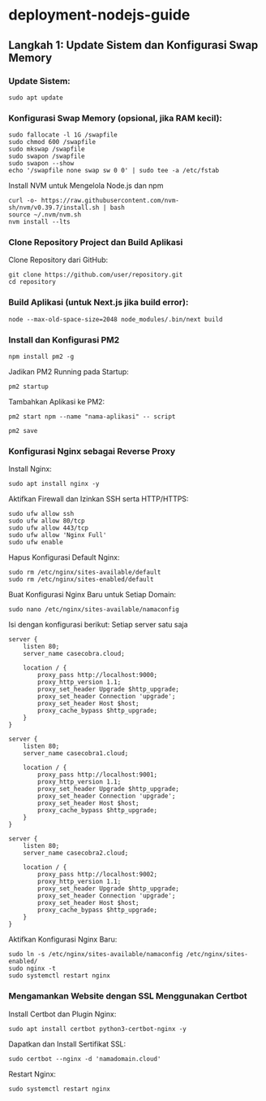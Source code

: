 # deployment-nodejs-guide

## Langkah 1: Update Sistem dan Konfigurasi Swap Memory
### Update Sistem:
```
sudo apt update
```

### Konfigurasi Swap Memory (opsional, jika RAM kecil):
```
sudo fallocate -l 1G /swapfile
sudo chmod 600 /swapfile
sudo mkswap /swapfile
sudo swapon /swapfile
sudo swapon --show
echo '/swapfile none swap sw 0 0' | sudo tee -a /etc/fstab
```

Install NVM untuk Mengelola Node.js dan npm
```
curl -o- https://raw.githubusercontent.com/nvm-sh/nvm/v0.39.7/install.sh | bash
source ~/.nvm/nvm.sh
nvm install --lts
```

### Clone Repository Project dan Build Aplikasi
Clone Repository dari GitHub:
```
git clone https://github.com/user/repository.git
cd repository
```

### Build Aplikasi (untuk Next.js jika build error):
```
node --max-old-space-size=2048 node_modules/.bin/next build
```

### Install dan Konfigurasi PM2
```
npm install pm2 -g
```

Jadikan PM2 Running pada Startup:
```
pm2 startup
```

Tambahkan Aplikasi ke PM2:
```
pm2 start npm --name "nama-aplikasi" -- script

pm2 save
```

### Konfigurasi Nginx sebagai Reverse Proxy
Install Nginx:
```
sudo apt install nginx -y
```

Aktifkan Firewall dan Izinkan SSH serta HTTP/HTTPS:
```
sudo ufw allow ssh
sudo ufw allow 80/tcp
sudo ufw allow 443/tcp
sudo ufw allow 'Nginx Full'
sudo ufw enable
```

Hapus Konfigurasi Default Nginx:
```
sudo rm /etc/nginx/sites-available/default
sudo rm /etc/nginx/sites-enabled/default
```

Buat Konfigurasi Nginx Baru untuk Setiap Domain:
```
sudo nano /etc/nginx/sites-available/namaconfig
```

Isi dengan konfigurasi berikut:
Setiap server satu saja
```
server {
    listen 80;
    server_name casecobra.cloud;

    location / {
        proxy_pass http://localhost:9000;
        proxy_http_version 1.1;
        proxy_set_header Upgrade $http_upgrade;
        proxy_set_header Connection 'upgrade';
        proxy_set_header Host $host;
        proxy_cache_bypass $http_upgrade;
    }
}

server {
    listen 80;
    server_name casecobra1.cloud;

    location / {
        proxy_pass http://localhost:9001;
        proxy_http_version 1.1;
        proxy_set_header Upgrade $http_upgrade;
        proxy_set_header Connection 'upgrade';
        proxy_set_header Host $host;
        proxy_cache_bypass $http_upgrade;
    }
}

server {
    listen 80;
    server_name casecobra2.cloud;

    location / {
        proxy_pass http://localhost:9002;
        proxy_http_version 1.1;
        proxy_set_header Upgrade $http_upgrade;
        proxy_set_header Connection 'upgrade';
        proxy_set_header Host $host;
        proxy_cache_bypass $http_upgrade;
    }
}

```

Aktifkan Konfigurasi Nginx Baru:
```
sudo ln -s /etc/nginx/sites-available/namaconfig /etc/nginx/sites-enabled/
sudo nginx -t
sudo systemctl restart nginx
```

### Mengamankan Website dengan SSL Menggunakan Certbot
Install Certbot dan Plugin Nginx:
```
sudo apt install certbot python3-certbot-nginx -y
```

Dapatkan dan Install Sertifikat SSL:
```
sudo certbot --nginx -d 'namadomain.cloud'
```

Restart Nginx:
```
sudo systemctl restart nginx
```
